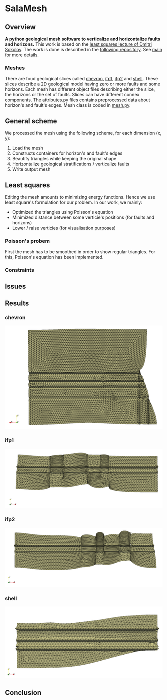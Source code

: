 # SalaMesh
## Overview
**A python geological mesh software to verticalize and horizontalize faults and horizons.**
This work is based on the [least squares lecture of Dmitri Sokolov](https://github.com/ssloy/least-squares-course).
The work is done is described in the [following repository](https://github.com/ssloy/ENSG.git).
See [main](main.py) for more details.

### Meshes
There are foud geological slices called [chevron](chevron), [ifp1](ifp1), [ifp2](ifp2) and [shell](shell).
These slices describe a 2D geological model having zero or more faults and some horizons.
Each mesh has different object files describing either the slice, the horizons or the set of faults.
Slices can have different connex components.
The attributes.py files contains preprocessed data about horizon's and fault's edges.
Mesh class is coded in [mesh.py](mesh.py).


## General scheme
We processed the mesh using the following scheme, for each dimension (x, y):
1. Load the mesh
2. Constructs containers for horizon's and fault's edges
3. Beautify triangles while keeping the original shape
4. Horizontalize geological stratifications / verticalize faults
5. Write output mesh

## Least squares
Editing the mesh amounts to minimizing energy functions. Hence we use least square's formulation for our problem.
In our work, we mainly:
- Optimized the triangles using Poisson's equation
- Minimized distance between some verticie's positions (for faults and horizons)
- Lower / raise verticies (for visualisation purposes)

### Poisson's probem
First the mesh has to be smoothed in order to show regular triangles.
For this, Poisson's equation has been implemented.

### Constraints

## Issues

## Results
### chevron

![chevron_img](evolution/chevron.png)

### ifp1

![ifp1_img](evolution/ifp1.png)

### ifp2

![ifp2_img](evolution/ifp2.png)

### shell

![shell_img](evolution/shell.png)

## Conclusion

